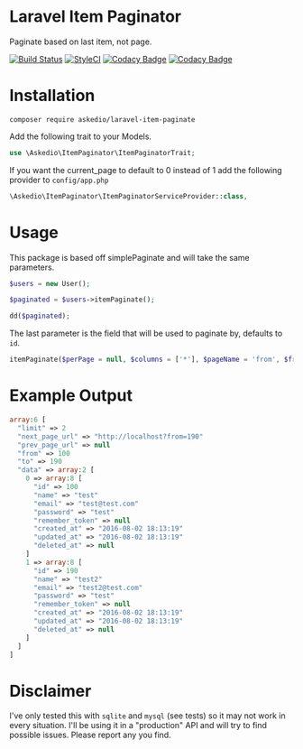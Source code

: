 # Laravel Item Paginator
Paginate based on last item, not page.


[![Build Status](https://travis-ci.org/Askedio/laravel-item-paginate.svg?branch=master)](https://travis-ci.org/Askedio/laravel-item-paginate)
[![StyleCI](https://styleci.io/repos/64736957/shield)](https://styleci.io/repos/64736957)
[![Codacy Badge](https://api.codacy.com/project/badge/Grade/7b0e02f728ee495f8328c6603ec24c1b)](https://www.codacy.com/app/gcphost/laravel-item-paginate?utm_source=github.com&amp;utm_medium=referral&amp;utm_content=Askedio/laravel-item-paginate&amp;utm_campaign=Badge_Grade)
[![Codacy Badge](https://api.codacy.com/project/badge/Coverage/7b0e02f728ee495f8328c6603ec24c1b)](https://www.codacy.com/app/gcphost/laravel-item-paginate?utm_source=github.com&amp;utm_medium=referral&amp;utm_content=Askedio/laravel-item-paginate&amp;utm_campaign=Badge_Coverage)

# Installation

~~~
composer require askedio/laravel-item-paginate
~~~

Add the following trait to your Models.

```php
use \Askedio\ItemPaginator\ItemPaginatorTrait;
```

If you want the current_page to default to 0 instead of 1 add the following provider to `config/app.php`
```php
\Askedio\ItemPaginator\ItemPaginatorServiceProvider::class,
```


# Usage
This package is based off simplePaginate and will take the same parameters.
```php
$users = new User();

$paginated = $users->itemPaginate();

dd($paginated);
```



The last parameter is the field that will be used to paginate by, defaults to `id`.

```php
itemPaginate($perPage = null, $columns = ['*'], $pageName = 'from', $from = 0, $field = 'id')
```

# Example Output
```php
array:6 [
  "limit" => 2
  "next_page_url" => "http://localhost?from=190"
  "prev_page_url" => null
  "from" => 100
  "to" => 190
  "data" => array:2 [
    0 => array:8 [
      "id" => 100
      "name" => "test"
      "email" => "test@test.com"
      "password" => "test"
      "remember_token" => null
      "created_at" => "2016-08-02 18:13:19"
      "updated_at" => "2016-08-02 18:13:19"
      "deleted_at" => null
    ]
    1 => array:8 [
      "id" => 190
      "name" => "test2"
      "email" => "test2@test.com"
      "password" => "test"
      "remember_token" => null
      "created_at" => "2016-08-02 18:13:19"
      "updated_at" => "2016-08-02 18:13:19"
      "deleted_at" => null
    ]
  ]
]
```

# Disclaimer
I've only tested this with `sqlite` and `mysql` (see tests) so it may not work in every situation. I'll be using it in a "production" API and will try to find possible issues. Please report any you find.
